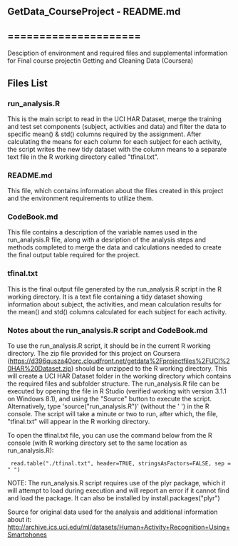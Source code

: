 ## GetData_CourseProject - README.md
## =====================

Desciption of environment and required files and supplemental information for Final course projectin Getting and Cleaning Data (Coursera)

## Files List

### run_analysis.R
This is the main script to read in the UCI HAR Dataset, merge the training and test set components (subject, activities and data) and filter the data to specific mean() & std() columns required by the assignment.  After calculating the means for each column for each subject for each activity, the script writes the new tidy dataset with the column means to a separate text file in the R working directory called "tfinal.txt".

### README.md
This file, which contains information about the files created in this project and the environment requirements to utilize them.

### CodeBook.md
This file contains a description of the variable names used in the run_analysis.R file, along with a desription of the analysis steps and methods completed to merge the data and calculations needed to create the final output table required for the project.

### tfinal.txt
This is the final output file generated by the run_analysis.R script in the R working directory.  It is a text file containing a tidy dataset showing information about subject, the activities, and mean calculation results for the mean() and std() columns calculated for each subject for each activity.

### Notes about the run_analysis.R script and CodeBook.md

To use the run_analysis.R script, it should be in the current R working directory.  The zip file provided for this project on Coursera (https://d396qusza40orc.cloudfront.net/getdata%2Fprojectfiles%2FUCI%20HAR%20Dataset.zip) should be unzipped to the R working directory.  This will create a UCI HAR Dataset folder in the working directory which contains the required files and subfolder structure.  The run_analysis.R file can be executed by opening the file in R Studio (verified working with version 3.1.1 on Windows 8.1), and using the "Source" button to execute the script.  Alternatively, type 'source("run_analysis.R")' (without the ' ') in the R console.  The script will take a minute or two to run, after which, the file, "tfinal.txt" will appear in the R working directory.  

To open the tfinal.txt file, you can use the command below from the R console (with R working directory set to the same location as run_analysis.R):

     read.table("./tfinal.txt", header=TRUE, stringsAsFactors=FALSE, sep = " ")

NOTE:  The run_analysis.R script requires use of the plyr package, which it will attempt to load during execution and will report an error if it cannot find and load the package.  It can also be installed by install.packages("plyr")

Source for original data used for the analysis and additional information about it:  http://archive.ics.uci.edu/ml/datasets/Human+Activity+Recognition+Using+Smartphones 
